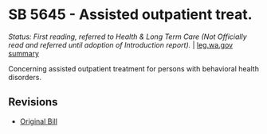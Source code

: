 # SB 5645 - Assisted outpatient treat.
*Status: First reading, referred to Health & Long Term Care (Not Officially read and referred until adoption of Introduction report).* | [leg.wa.gov summary](https://app.leg.wa.gov/billsummary?BillNumber=5645&Year=2021)

Concerning assisted outpatient treatment for persons with behavioral health disorders.

## Revisions
* [Original Bill](1/)